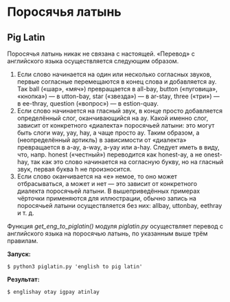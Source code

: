 # Поросячья латынь
## Pig Latin
Поросячья латынь никак не связана с настоящей. «Перевод» с английского языка
осуществляется следующим образом.

1. Если слово начинается на один или несколько согласных звуков,
первые согласные перемещаются в конец слова и добавляется ay.
Так ball («шар», «мяч») превращается в all-bay, button («пуговица», «кнопка»)
— в utton-bay, star («звезда») — в ar-stay,
three («три») — в ee-thray, question («вопрос») — в estion-quay.
2. Если слово начинается на гласный звук, в конце просто добавляется
определённый слог, оканчивающийся на ay. Какой именно слог,
зависит от конкретного «диалекта» поросячьей латыни: это могут быть слоги way,
 yay, hay, а чаще просто ay.
Таким образом, a (неопределённый артикль) в зависимости от «диалекта»
превращается в a-ay, a-way, a-yay или a-hay.
Следует иметь в виду, что, напр. honest («честный») переводится как honest-ay,
 а не onest-hay, так как это слово начинается на согласную букву,
но на гласный звук, первая буква h не произносится.
3. Если слово оканчивается на «e» немое, то оно может отбрасываться, а может и
нет — это зависит от конкретного диалекта поросячьей латыни.
В вышеприведённых примерах чёрточки применяются для иллюстрации, обычно запись
на поросячьей латыни осуществляется без них: allbay, uttonbay, eethray и т. д.

Функция *get_eng_to_piglatin()* модуля *piglatin.py* осуществляет перевод
c английского языка на поросячью латынь, по указанным выше трём правилам.

**Запуск:**

    $ python3 piglatin.py 'english to pig latin'

**Результат:**

    $ englishay otay igpay atinlay
